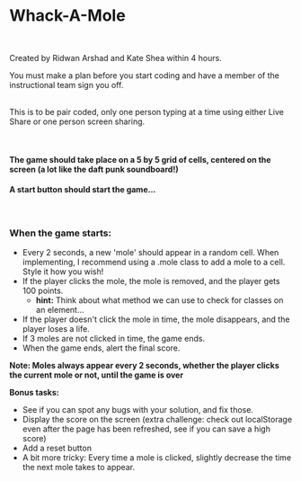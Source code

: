 # Whack-A-Mole

<br/>

Created by Ridwan Arshad and Kate Shea within 4 hours.

You must make a plan before you start coding and have a member of the instructional team sign you off.  
<br/>

This is to be pair coded, only one person typing at a time using either Live Share or one person screen sharing.


<br/>

#### The game should take place on a 5 by 5 grid of cells, centered on the screen (a lot like the daft punk soundboard!)
#### A start button should start the game...
 <br/>

### When the game starts:

* Every 2 seconds, a new 'mole' should appear in a random cell. When implementing, I recommend using a .mole class to add a mole to a cell. Style it how you wish!
* If the player clicks the mole, the mole is removed, and the player gets 100 points.
    * **hint:** Think about what method we can use to check for classes on an element...
* If the player doesn't click the mole in time, the mole disappears, and the player loses a life.
* If 3 moles are not clicked in time, the game ends.
* When the game ends, alert the final score.

**Note: Moles always appear every 2 seconds, whether the player clicks the current mole or not, until the game is over**
<br/>

**Bonus tasks:**
* See if you can spot any bugs with your solution, and fix those.
* Display the score on the screen (extra challenge: check out localStorage even after the page has been refreshed, see if you can save a high score)
* Add a reset button
* A bit more tricky: Every time a mole is clicked, slightly decrease the time the next mole takes to appear. 
